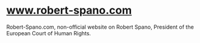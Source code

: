 # www.robert-spano.com
Robert-Spano.com, non-official website on Robert Spano, President of the European Court of Human Rights.
